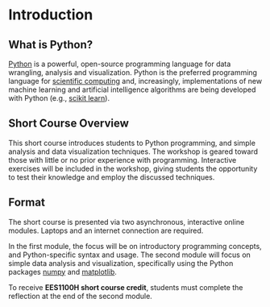 Introduction
=======================

## What is Python?

[Python][python] is a powerful, open-source programming language for data wrangling, analysis and visualization. Python is the preferred programming language for [scientific computing][scipycomp] and, increasingly, implementations of new machine learning and artificial intelligence algorithms are being developed with Python (e.g., [scikit learn][sklearn]).

## Short Course Overview

This short course introduces students to Python programming, and simple analysis and data visualization techniques. The workshop is geared toward those with little or no prior experience with programming. Interactive exercises will be included in the workshop, giving students the opportunity to test their knowledge and employ the discussed techniques.

## Format
The short course is presented via two asynchronous, interactive online modules. Laptops and an internet connection are required.

In the first module, the focus will be on introductory programming concepts, and Python-specific syntax and usage. The second module will focus on simple data analysis and visualization, specifically using the Python packages [numpy][numpy] and [matplotlib][plt].

To receive **EES1100H short course credit**, students must complete the reflection at the end of the second module.

[python]: https://www.python.org/
[scipycomp]: https://www.scipy.org/
[numpy]: https://numpy.org/
[plt]: https://matplotlib.org/
[sklearn]:https://scikit-learn.org/stable/
